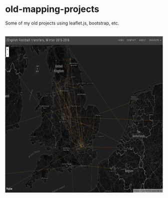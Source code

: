 # old-mapping-projects
Some of my old projects using leaflet.js, bootstrap, etc.<br>
<br>
<br>
<img src="epl_2016_map.png" width="700" height="500">
